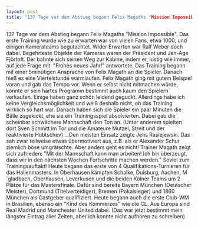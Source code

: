 ```yaml
---
layout: post
title: "137 Tage vor dem Abstieg begann Felix Magaths "Mission Impossible"."
---
```


137 Tage vor dem Abstieg begann Felix Magaths "Mission Impossible". Das erste Training wurde wie zu erwarten war von vielen Fans, etwa 1000, und einigen Kamerateams begutachtet. Wider Erwarten war Ralf Weber doch dabei. Begehrteste Objekte der Kameras waren der Präsident und Jan-Age Fjörtoft. Der bahnte sich seinen Weg zur Kabine, indem er, lustig wie immer, auf jede Frage mit: "Frohes neues Jahr!" antwortete. Das Training begann mit einer 5minütigen Ansprache von Felix Magath an die Spieler. Danach hieß es eine Viertelstunde warmlaufen. Felix Magath ging mit gutem Beispiel voran und gab das Tempo vor. Wenn er selbst nicht mitmachen würde, könnte er sein hartes Programm bestimmt auch kaum den Spielern verkaufen. Einige haben ganz schön leidend geguckt. Allerdings habe ich keine Vergleichsmöglichkeit und weiß deshalb nicht, ob das Training wirklich so hart war. Danach haben sich die Spieler ein paar Minuten die Bälle zugekickt, ehe sie ein Trainingsspiel absolvierten. Dabei gab die scheinbar schwächere Mannschaft den Ton an. (Unter anderem spielten dort Sven Schmitt im Tor und die Amateure Mutzel, Streit und der reaktivierte Hubtschev) ...Den meisten Einsatz zeigte Jens Rasiejewski. Das sah zwar teilweise etwas übermotiviert aus, z.B. als er Alexander Schur ziemlich böse umgrätschte. Aber anders geht es nicht! Trainer Magath zeigt sich zufrieden: "Mit der Mannschaft kann man arbeiten! Ich bin überzeugt, dass wir in den nächsten Wochen Fortschritte machen werden." Soviel zum Trainingsauftakt! Heute begann das erste von 4 Qualifikations-Turnieren für das Hallenmasters. In Oberhausen kämpfen Schalke, Duisburg, Aachen, M´gladbach, Oberhausen, Leverkusen und die beiden Kölner Teams um 2 Plätze für das Mastersfinale. Dafür sind bereits Bayern München (Deutscher Meister), Dortmund (Titelverteidiger), Bremen (Pokalsieger) und 1860 München als Gastgeber qualifiziert. Heute begann auch die erste Club-WM in Brasilien, ebenso ein "Kind des Kommerzes" wie die CL. Aus Europa sind Real Madrid und Manchester United dabei. (Das war jetzt bestimmt mein längster Eintrag aller Zeiten, aber ich konnte nicht aufhören zu schreiben)

